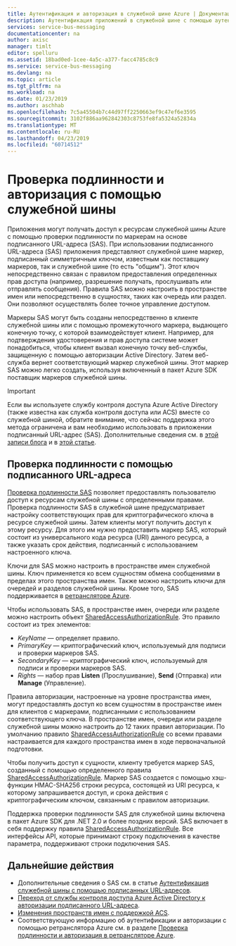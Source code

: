 ```yaml
---
title: Аутентификация и авторизация в служебной шине Azure | Документация Майкрософт
description: Аутентификация приложений в служебной шине с помощью аутентификации на основе подписанного URL-адреса (SAS).
services: service-bus-messaging
documentationcenter: na
author: axisc
manager: timlt
editor: spelluru
ms.assetid: 18bad0ed-1cee-4a5c-a377-facc4785c8c9
ms.service: service-bus-messaging
ms.devlang: na
ms.topic: article
ms.tgt_pltfrm: na
ms.workload: na
ms.date: 01/23/2019
ms.author: aschhab
ms.openlocfilehash: 7c5a45504b7c44d97ff2250663ef9c47ef6e3595
ms.sourcegitcommit: 3102f886aa962842303c8753fe8fa5324a52834a
ms.translationtype: MT
ms.contentlocale: ru-RU
ms.lasthandoff: 04/23/2019
ms.locfileid: "60714512"
---
```

# <a name="service-bus-authentication-and-authorization"></a>Проверка подлинности и авторизация с помощью служебной шины

Приложения могут получать доступ к ресурсам служебной шины Azure с помощью проверки подлинности по маркерам на основе подписанного URL-адреса (SAS). При использовании подписанного URL-адреса (SAS) приложения представляют служебной шине маркер, подписанный симметричным ключом, известным как поставщику маркеров, так и служебной шине (то есть "общим"). Этот ключ непосредственно связан с правилом предоставления определенных прав доступа (например, разрешение получать, прослушивать или отправлять сообщения). Правила SAS можно настроить в пространстве имен или непосредственно в сущностях, таких как очередь или раздел. Они позволяют осуществлять более точное управление доступом.

Маркеры SAS могут быть созданы непосредственно в клиенте служебной шины или с помощью промежуточного маркера, выдающего конечную точку, с которой взаимодействует клиент. Например, для подтверждения удостоверения и прав доступа системе может понадобиться, чтобы клиент вызвал конечную точку веб-службы, защищенную с помощью авторизации Active Directory. Затем веб-служба вернет соответствующий маркер служебной шины. Этот маркер SAS можно легко создать, используя включенный в пакет Azure SDK поставщик маркеров служебной шины. 

> [!IMPORTANT]
> Если вы используете службу контроля доступа Azure Active Directory (также известна как служба контроля доступа или ACS) вместе со служебной шиной, обратите внимание, что сейчас поддержка этого метода ограничена и вам необходимо использовать в приложении подписанный URL-адрес (SAS). Дополнительные сведения см. в [этой записи блога](https://blogs.msdn.microsoft.com/servicebus/2017/06/01/upcoming-changes-to-acs-enabled-namespaces/) и в [этой статье](service-bus-migrate-acs-sas.md).

## <a name="shared-access-signature-authentication"></a>Проверка подлинности с помощью подписанного URL-адреса

[Проверка подлинности SAS](service-bus-sas.md) позволяет предоставлять пользователю доступ к ресурсам служебной шины с определенными правами. Проверка подлинности SAS в служебной шине предусматривает настройку соответствующих прав для криптографического ключа в ресурсе служебной шины. Затем клиенты могут получить доступ к этому ресурсу. Для этого им нужно предоставить маркер SAS, который состоит из универсального кода ресурса (URI) данного ресурса, а также указать срок действия, подписанный с использованием настроенного ключа.

Ключи для SAS можно настроить в пространстве имен служебной шины. Ключ применяется ко всем сущностям обмена сообщениями в пределах этого пространства имен. Также можно настроить ключи для очередей и разделов служебной шины. Кроме того, SAS поддерживается в [ретрансляторе Azure](../service-bus-relay/relay-authentication-and-authorization.md).

Чтобы использовать SAS, в пространстве имен, очереди или разделе можно настроить объект [SharedAccessAuthorizationRule](/dotnet/api/microsoft.servicebus.messaging.sharedaccessauthorizationrule). Это правило состоит из трех элементов:

* *KeyName* — определяет правило.
* *PrimaryKey* — криптографический ключ, используемый для подписи и проверки маркеров SAS.
* *SecondaryKey* — криптографический ключ, используемый для подписи и проверки маркеров SAS.
* *Rights* — набор прав **Listen** (Прослушивание), **Send** (Отправка) или **Manage** (Управление).

Правила авторизации, настроенные на уровне пространства имен, могут предоставлять доступ ко всем сущностям в пространстве имен для клиентов с маркерами, подписанными с использованием соответствующего ключа. В пространстве имен, очереди или разделе служебной шины можно настроить до 12 таких правил авторизации. По умолчанию правило [SharedAccessAuthorizationRule](/dotnet/api/microsoft.servicebus.messaging.sharedaccessauthorizationrule) со всеми правами настраивается для каждого пространства имен в ходе первоначальной подготовки.

Чтобы получить доступ к сущности, клиенту требуется маркер SAS, созданный с помощью определенного правила [SharedAccessAuthorizationRule](/dotnet/api/microsoft.servicebus.messaging.sharedaccessauthorizationrule). Маркер SAS создается с помощью хэш-функции HMAC-SHA256 строки ресурса, состоящей из URI ресурса, к которому запрашивается доступ, и срока действия с криптографическим ключом, связанным с правилом авторизации.

Поддержка проверки подлинности SAS для служебной шины включена в пакет Azure SDK для .NET 2.0 и более поздних версий. SAS включает в себя поддержку правила [SharedAccessAuthorizationRule](/dotnet/api/microsoft.servicebus.messaging.sharedaccessauthorizationrule). Все интерфейсы API, которые принимают строку подключения в качестве параметра, поддерживают строки подключения SAS.

## <a name="next-steps"></a>Дальнейшие действия

- Дополнительные сведения о SAS см. в статье [Аутентификация служебной шины с помощью подписанных URL-адресов](service-bus-sas.md).
- [Переход от службы контроля доступа Azure Active Directory к авторизации подписанного URL-адреса](service-bus-migrate-acs-sas.md).
- [Изменения пространств имен с поддержкой ACS](https://blogs.msdn.microsoft.com/servicebus/2017/06/01/upcoming-changes-to-acs-enabled-namespaces/).
- Соответствующую информацию об аутентификации и авторизации с помощью ретранслятора Azure см. в разделе [Проверка подлинности и авторизация в ретрансляторе Azure](../service-bus-relay/relay-authentication-and-authorization.md). 

